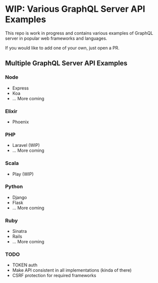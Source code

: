 # WIP: Various GraphQL Server API Examples

This repo is work in progress and contains various examples of GraphQL server in popular web frameworks and languages.

If you would like to add one of your own, just open a PR.

## Multiple GraphQL Server API Examples

### Node
* Express
* Koa
* ... More coming

### Elixir
* Phoenix

### PHP
* Laravel (WIP)
* ... More coming

### Scala
* Play (WIP)

### Python
* Django
* Flask
* ... More coming

### Ruby
* Sinatra
* Rails
* ... More coming

### TODO
* TOKEN auth
* Make API consistent in all implementations (kinda of there)
* CSRF protection for required frameworks
